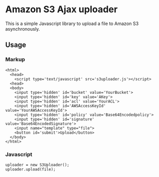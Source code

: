 Amazon S3 Ajax uploader
=======================

This is a simple Javascript library to upload a file to Amazon S3 asynchronously.

## Usage

### Markup

    <html>
      <head>
        <script type='text/javascript' src='s3uploader.js'></script>
      <head>
      <body>
        <input type='hidden' id='bucket' value='YourBucket'>
        <input type='hidden' id='key' value='AKey'>
        <input type='hidden' id='acl' value='YourACL'>
        <input type='hidden' id='AWSAccessKeyId' value='YourAWSAccessKeyId'>
        <input type='hidden' id='policy' value='Base64Encodedpolicy'>
        <input type='hidden' id='signature' value='Base64EncodedSignature'>
        <input name="template" type="file">
        <button id='submit'>Upload</button>
      </body>
    </html>

### Javascript

    uploader = new S3Uploader();
    uploader.upload(file);
